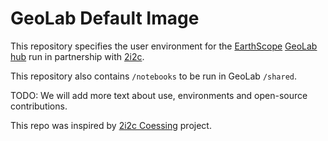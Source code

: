 # GeoLab Default Image 

This repository specifies the user environment for the [EarthScope](https://www.earthscope.org/) [GeoLab hub](earthscope.2i2c.cloud) run in partnership with [2i2c](https://2i2c.org/).

This repository also contains `/notebooks` to be run in GeoLab `/shared`.

TODO: We will add more text about use, environments and open-source contributions.

This repo was inspired by [2i2c Coessing](https://github.com/2i2c-org/coessing-image/tree/main) project.

